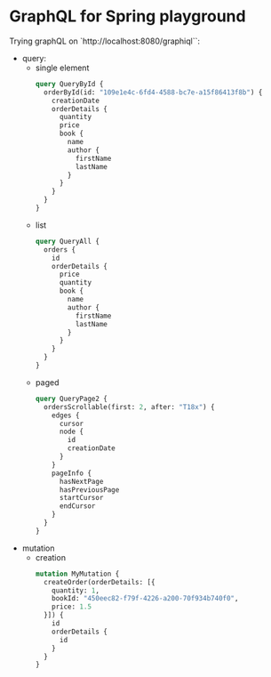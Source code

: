 # GraphQL for Spring playground

Trying graphQL on `http://localhost:8080/graphiql``:

* query:
  * single element
    ```graphql
    query QueryById {
      orderById(id: "109e1e4c-6fd4-4588-bc7e-a15f86413f8b") {
        creationDate
        orderDetails {
          quantity
          price
          book {
            name
            author {             
              firstName
              lastName
            }
          }
        }
      }
    }
    ```
  * list
    ```graphql
    query QueryAll {
      orders {
        id
        orderDetails {
          price
          quantity 
          book {
            name
            author {
              firstName
              lastName
            }
          }
        }
      }
    }
    ```
  * paged
    ```graphql
    query QueryPage2 {
      ordersScrollable(first: 2, after: "T18x") {
        edges {
          cursor
          node {
            id
            creationDate
          }
        }
        pageInfo {
          hasNextPage
          hasPreviousPage
          startCursor
          endCursor
        }
      }
    }
    ```
* mutation
  * creation
    ```graphql
    mutation MyMutation {
      createOrder(orderDetails: [{
        quantity: 1,
        bookId: "450eec82-f79f-4226-a200-70f934b740f0",
        price: 1.5
      }]) {
        id
        orderDetails {
          id
        }
      }
    }
    ```